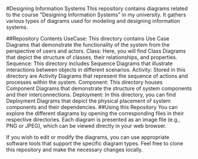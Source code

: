 #Designing Information Systems
This repository contains diagrams related to the course "Designing Information Systems" in my university. It gathers various types of diagrams used for modeling and designing information systems.

##Repository Contents
UseCase: This directory contains Use Case Diagrams that demonstrate the functionality of the system from the perspective of users and actors.
Class: Here, you will find Class Diagrams that depict the structure of classes, their relationships, and properties.
Sequence: This directory includes Sequence Diagrams that illustrate interactions between objects in different scenarios.
Activity: Stored in this directory are Activity Diagrams that represent the sequence of actions and processes within the system.
Component: This directory houses Component Diagrams that demonstrate the structure of system components and their interconnections.
Deployment: In this directory, you can find Deployment Diagrams that depict the physical placement of system components and their dependencies.
##Using this Repository
You can explore the different diagrams by opening the corresponding files in their respective directories. Each diagram is presented as an image file (e.g., PNG or JPEG), which can be viewed directly in your web browser.

If you wish to edit or modify the diagrams, you can use appropriate software tools that support the specific diagram types. Feel free to clone this repository and make the necessary changes locally.
